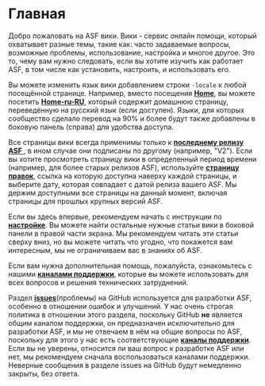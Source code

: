 # Главная

Добро пожаловать на ASF вики. Вики - сервис онлайн помощи, который охватывает разные темы, такие как: часто задаваемые вопросы, возможные проблемы, использование, настройка и многое другое. Это то, чему вам нужно следовать, если вы хотите изучить как работает ASF, в том числе как установить, настроить, и использовать его.

Вы можете изменить язык вики добавлением строки `-locale` к любой посещённой странице. Например, вместо посещения **[Home](https://github.com/JustArchiNET/ArchiSteamFarm/wiki/Home)**, вы можете посетить **[Home-ru-RU](https://github.com/JustArchiNET/ArchiSteamFarm/wiki/Home-ru-RU)**, который содержит домашнюю страницу, переведённую на русский язык (если доступен). Языки, для которых сообщество сделало перевод на 90% и более будут также добавлены в боковую панель (справа) для удобства доступа.

Все страницы вики всегда применимы только к **[последнему релизу ASF ](https://github.com/JustArchiNET/ArchiSteamFarm/releases)**, в ином случае они подписаны по другому (например, "V2"). Если вы хотите просмотреть страницу вики в определенный период времени (например, для более старых релизов ASF), используйте **[страницу правок](https://github.com/JustArchiNET/ArchiSteamFarm/wiki/_history)**, ссылка на которую доступна наверху каждой страницы, и выберите дату, которая совпадает с датой релиза вашего ASF. Мы держим доступными все страницы на данный момент, включая страницы для прошлых крупных версий ASF.

Если вы здесь впервые, рекомендуем начать с инструкции по **[настройке](https://github.com/JustArchiNET/ArchiSteamFarm/wiki/Setting-up-ru-RU)**. Вы можете найти остальные нужные статьи вики в боковой панели в правой части экрана. Мы рекомендуем читать эти статьи сверху вниз, но вы можете читать что угодно, что покажется вам интересным, мы не ограничиваем вас в знаниях об ASF.

Если вам нужна дополнительная помощь, пожалуйста, ознакомьтесь с нашими **[каналами поддержки](https://github.com/JustArchiNET/ArchiSteamFarm/blob/main/.github/SUPPORT.md)**, которые вы можете использовать для всех вопросов и решения технических затруднений.

Раздел **[issues](https://github.com/JustArchiNET/ArchiSteamFarm/issues)**(проблемы) на GitHub используется для разработки ASF, особенно в отношении ошибок и улучшений. У нас очень строгая политика в отношении этого раздела, поскольку GitHub **не** является общим каналом поддержки, он предназначен исключительно для разработки ASF, и мы не отвечаем в нём на общие вопросы по ASF, поскольку для этого у нас есть соответствующие **[каналы поддержки](https://github.com/JustArchiNET/ArchiSteamFarm/blob/main/.github/SUPPORT.md)**. Если вы не уверены, относится ли ваш вопрос к разработке ASF или нет, мы рекомендуем сначала воспользоваться каналами поддержки. Неверные сообщения в разделе issues на GitHub будут немедленно закрыты, без ответа.